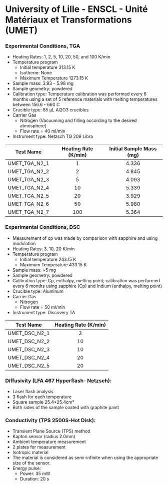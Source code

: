 # University of Lille - ENSCL - Unité Matériaux et Transformations (UMET)

### Experimental Conditions, TGA

* Heating Rates: 1, 2, 5, 10, 20, 50, and 100 K/min
* Temperature program
  - Initial temperature 313.15 K
  - Isotherm: None
  - Maximum Temperature 1273.15 K
* Sample mass: 3.93 – 5.98 mg
* Sample geometry: powdered
* Calibration type: Temperature calibration was performed every 6 months using a set of 5 reference materials with melting temperatures between 156.6 - 660 C
* Crucible type: 85 µL Al2O3 crucibles  
* Carrier Gas
  - Nitrogen (Vacuuming and filling according to the desired atmosphere)
  - Flow rate = 40 ml/min
* Instrument type: Netzsch TG 209 Libra


|Test Name | Heating Rate (K/min) | Initial Sample Mass (mg)|  
|----------|:------:|  :------:| 
|UMET\_TGA\_N2\_1 | 1 | 4.336 |
|UMET\_TGA\_N2\_2 | 2 | 4.845 |
|UMET\_TGA\_N2\_3 | 5 | 4.093 |
|UMET\_TGA\_N2\_4 | 10 | 5.339  |
|UMET\_TGA\_N2\_5 | 20 | 3.929  |
|UMET\_TGA\_N2\_6 | 50 | 5.980 |
|UMET\_TGA\_N2\_7 | 100 | 5.364 |

### Experimental Conditions, DSC

* Measurement of cp was made by comparison with sapphire and using modulation
* Heating Rates: 3, 10, 20 K/min
* Temperature program
  - Initial temperature 243.15 K
  - Maximum Temperature 433.15 K
* Sample mass: ~5 mg
* Sample geometry: powdered
* Calibration type: Cp, enthalpy, melting point; calibration was performed every 6 months using sapphire (Cp) and Indium (enthalpy, melting point)
* Crucible type: Aluminum
* Carrier Gas
  - Nitrogen 
  - Flow rate = 50 ml/min
* Instrument type: Discovery TA


|Test Name | Heating Rate (K/min) | 
|----------|:------:|  
|UMET\_DSC\_N2\_1 | 3 | 
|UMET\_DSC\_N2\_2 | 10 |
|UMET\_DSC\_N2\_3 | 10 |
|UMET\_DSC\_N2\_4 | 20 |
|UMET\_DSC\_N2\_5 | 20 |

### Diffusivity (LFA 467 Hyperflash- Netzsch):
* Laser flash analysis
* 3 flash for each temperature
* Square sample 25.4*25.4cm²
* Both sides of the sample coated with graphite paint

### Conductivity (TPS 2500S-Hot Disk):
* Transient Plane Source (TPS) method
* Kapton sensor (radius 2.0mm)
* Ambient temperature measurement
* 2 plates for measurement
* Isotropic material
* The material is considered as semi-infinite when using the appropriate size of the sensor.
* Energy pulse:
  - Power: 35 mW
  - Duration: 20 s

